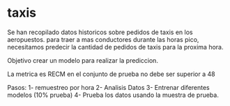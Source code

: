 # taxis
Se han recopilado datos historicos sobre pedidos de taxis en los aeropuestos. para traer a mas conductores durante las horas pico, necesitamos predecir la cantidad de pedidos de taxis para la proxima hora.

Objetivo crear un modelo para realizar la prediccion.

La metrica es RECM en el conjunto de prueba no debe ser superior a 48

Pasos:
1- remuestreo por hora
2- Analisis Datos
3- Entrenar diferentes modelos (10% prueba)
4- Prueba los datos usando la muestra de prueba.


